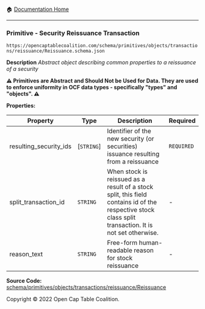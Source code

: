 :house: [Documentation Home](../../../../../../)

---

### Primitive - Security Reissuance Transaction

`https://opencaptablecoalition.com/schema/primitives/objects/transactions/reissuance/Reissuance.schema.json`

**Description** _Abstract object describing common properties to a reissuance of a security_

**:warning: Primitives are Abstract and Should Not be Used for Data. They are used to enforce uniformity in OCF data types - specifically "types" and "objects". :warning:**

**Properties:**

| Property               | Type       | Description                                                                                                                                           | Required   |
| ---------------------- | ---------- | ----------------------------------------------------------------------------------------------------------------------------------------------------- | ---------- |
| resulting_security_ids | [`STRING`] | Identifier of the new security (or securities) issuance resulting from a reissuance                                                                   | `REQUIRED` |
| split_transaction_id   | `STRING`   | When stock is reissued as a result of a stock split, this field contains id of the respective stock class split transaction. It is not set otherwise. | -          |
| reason_text            | `STRING`   | Free-form human-readable reason for stock reissuance                                                                                                  | -          |

**Source Code:** [schema/primitives/objects/transactions/reissuance/Reissuance](/../../../../../../../schema/primitives/objects/transactions/reissuance/Reissuance.schema.json)

Copyright © 2022 Open Cap Table Coalition.
